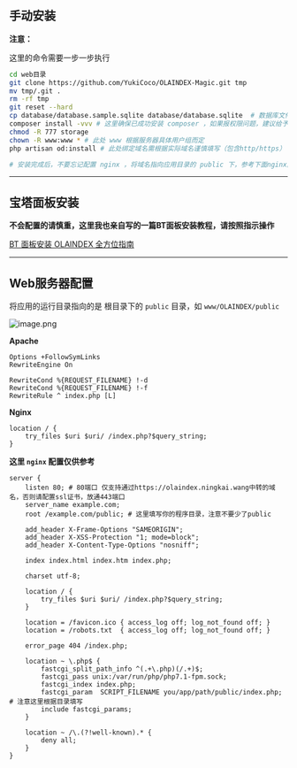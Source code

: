 ## 手动安装


**注意：**

这里的命令需要一步一步执行

```bash
cd web目录
git clone https://github.com/YukiCoco/OLAINDEX-Magic.git tmp 
mv tmp/.git . 
rm -rf tmp 
git reset --hard 
cp database/database.sample.sqlite database/database.sqlite  # 数据库文件
composer install -vvv # 这里确保已成功安装 composer ，如果报权限问题，建议给予用户完整权限。
chmod -R 777 storage 
chown -R www:www * # 此处 www 根据服务器具体用户组而定
php artisan od:install # 此处绑定域名需根据实际域名谨慎填写（包含http/https）

# 安装完成后，不要忘记配置 nginx ，将域名指向应用目录的 public 下，参考下面nginx配置。

```

***

## 宝塔面板安装

**不会配置的请慎重，这里我也亲自写的一篇BT面板安装教程，请按照指示操作**

[BT 面板安装 OLAINDEX 全方位指南](https://imwnk.cn/archives/bt-olaindex)

***

## Web服务器配置

将应用的运行目录指向的是 根目录下的 `public` 目录，如 `www/OLAINDEX/public`

![image.png](https://i.loli.net/2018/10/27/5bd46e542f23f.png)

**Apache**

```
Options +FollowSymLinks
RewriteEngine On

RewriteCond %{REQUEST_FILENAME} !-d
RewriteCond %{REQUEST_FILENAME} !-f
RewriteRule ^ index.php [L]
```

**Nginx**

```
location / {
    try_files $uri $uri/ /index.php?$query_string;
}
```

**这里 `nginx` 配置仅供参考**

```
server {
    listen 80; # 80端口 仅支持通过https://olaindex.ningkai.wang中转的域名，否则请配置ssl证书，放通443端口
    server_name example.com;
    root /example.com/public; # 这里填写你的程序目录，注意不要少了public

    add_header X-Frame-Options "SAMEORIGIN";
    add_header X-XSS-Protection "1; mode=block";
    add_header X-Content-Type-Options "nosniff";

    index index.html index.htm index.php;

    charset utf-8;

    location / {
        try_files $uri $uri/ /index.php?$query_string;
    }

    location = /favicon.ico { access_log off; log_not_found off; }
    location = /robots.txt  { access_log off; log_not_found off; }

    error_page 404 /index.php;

    location ~ \.php$ {
        fastcgi_split_path_info ^(.+\.php)(/.+)$;
        fastcgi_pass unix:/var/run/php/php7.1-fpm.sock;
        fastcgi_index index.php;
        fastcgi_param  SCRIPT_FILENAME you/app/path/public/index.php; # 注意这里根据目录填写
        include fastcgi_params;
    }

    location ~ /\.(?!well-known).* {
        deny all;
    }
}
```

